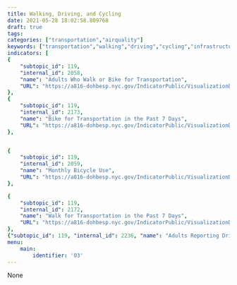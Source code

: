 ```yaml
---
title: Walking, Driving, and Cycling
date: 2021-05-28 18:02:58.809768
draft: true
tags: 
categories: ["transportation","airquality"]
keywords: ["transportation","walking","driving","cycling","infrastructure","streets","roads","safety"]
indicators: [
{
	"subtopic_id": 119, 
	"internal_id": 2058, 
	"name": "Adults Who Walk or Bike for Transportation", 
	"URL": "https://a816-dohbesp.nyc.gov/IndicatorPublic/VisualizationData.aspx?id=2058,4466a0,119,Summarize"
},
{
	"subtopic_id": 119, 
	"internal_id": 2173, 
	"name": "Bike for Transportation in the Past 7 Days", 
	"URL": "https://a816-dohbesp.nyc.gov/IndicatorPublic/VisualizationData.aspx?id=2173,4466a0,119,Summarize"
}, 


{
	"subtopic_id": 119, 
	"internal_id": 2059, 
	"name": "Monthly Bicycle Use", 
	"URL": "https://a816-dohbesp.nyc.gov/IndicatorPublic/VisualizationData.aspx?id=2059,4466a0,119,Summarize"
},

{
	"subtopic_id": 119, 
	"internal_id": 2172, 
	"name": "Walk for Transportation in the Past 7 Days", 
	"URL": "https://a816-dohbesp.nyc.gov/IndicatorPublic/VisualizationData.aspx?id=2172,4466a0,119,Summarize"
},
{"subtopic_id": 119, "internal_id": 2236, "name": "Adults Reporting Driving in the Last 30 Days", "URL": "https://a816-dohbesp.nyc.gov/IndicatorPublic/VisualizationData.aspx?id=2236,719b87,119,Summarize"}, {"subtopic_id": 119, "internal_id": 2238, "name": "Adults Reporting Speeding in the Last 30 Days", "URL": "https://a816-dohbesp.nyc.gov/IndicatorPublic/VisualizationData.aspx?id=2238,719b87,119,Summarize"},{"subtopic_id": 119, "internal_id": 2237, "name": "Adults Reporting Messaging While Driving in the Last 30 Days", "URL": "https://a816-dohbesp.nyc.gov/IndicatorPublic/VisualizationData.aspx?id=2237,719b87,114,Summarize"} ]
menu:
    main:
        identifier: '03'
---
```

 
 None
